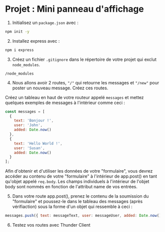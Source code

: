 # Projet : Mini panneau d'affichage

1. Initialisez un `package.json` avec :

```sh
npm init -y
```

2. Installez express avec :

```sh
npm i express
```

3. Créez un fichier `.gitignore` dans le répertoire de votre projet qui exclut `node_modules`.

```
/node_modules
```

4. Nous allons avoir 2 routes, `"/"` qui retourne les messages et `"/new"` pour poster un nouveau message. Créez ces routes.

Créez un tableau en haut de votre routeur appelé `messages` et mettez quelques exemples de messages à l'intérieur comme ceci :

```js
const messages = [
  {
    text: 'Bonjour !',
    user: 'John',
    added: Date.now()
  },
  {
    text: 'Hello World !',
    user: 'Susan',
    added: Date.now()
  }
];
```

Afin d'obtenir et d'utiliser les données de votre "formulaire", vous devrez accéder au contenu de votre "formulaire" à l'intérieur de app.post() en tant qu'objet appelé `req.body`. Les champs individuels à l'intérieur de l'objet body sont nommés en fonction de l'attribut name de vos entrées.

5. Dans votre route app.post(), prenez le contenu de la soumission du "formulaire" et poussez-le dans le tableau des messages (après vérifiaction) sous la forme d'un objet qui ressemble à ceci :

```js
messages.push({ text: messageText, user: messageUser, added: Date.now() });
```

6. Testez vos routes avec Thunder Client
